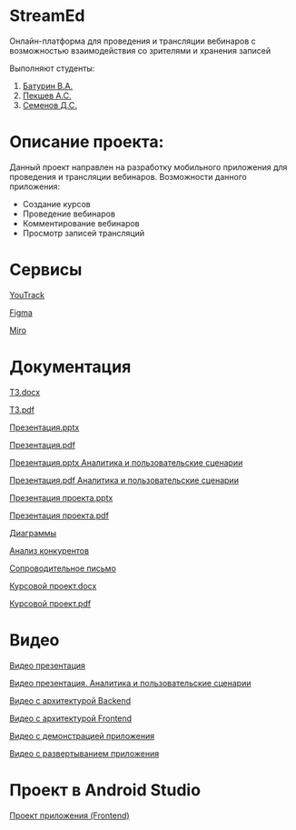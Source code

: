 # StreamEd
Онлайн-платформа для проведения и трансляции вебинаров с возможностью взаимодействия со зрителями и хранения записей

Выполняют студенты:
1. [Батурин В.А.](https://github.com/CooIDragon)
2. [Пекшев А.С.](https://github.com/M00NFACED)
3. [Семенов Д.С.](https://github.com/Meetin82)

# Описание проекта:
Данный проект направлен на разработку мобильного приложения для проведения и трансляции вебинаров. 
Возможности данного приложения:
- Создание курсов
- Проведение вебинаров
- Комментирование вебинаров
- Просмотр записей трансляций

# Сервисы
[YouTrack](https://cooldragon.youtrack.cloud/agiles/159-2/current)

[Figma](https://www.figma.com/file/c5gCpr9cIJ7hNg8xs7qN2J/StreamEd?type=design&node-id=0%3A1&mode=design&t=nolXe1b3I4I015qY-1)

[Miro](https://miro.com/app/board/uXjVNoCPtqw=/#tpicker-content)

# Документация 
[ТЗ.docx](https://github.com/CooIDragon/StreamEd/blob/main/Документация/ТЗ.docx)

[ТЗ.pdf](https://github.com/CooIDragon/StreamEd/blob/main/Документация/ТЗ.pdf)

[Презентация.pptx](https://github.com/CooIDragon/StreamEd/blob/main/Документация/Prezentatsia.pptx)

[Презентация.pdf](https://github.com/CooIDragon/StreamEd/blob/main/Документация/Prezentatsia.pdf)

[Презентация.pptx Аналитика и пользовательские сценарии](https://github.com/CooIDragon/StreamEd/blob/main/Документация/Prezentatsia2.pptx)

[Презентация.pdf Аналитика и пользовательские сценарии](https://github.com/CooIDragon/StreamEd/blob/main/Документация/Prezentatsia2.pdf)

[Презентация проекта.pptx](https://github.com/CooIDragon/StreamEd/blob/main/Документация/Prezentatsia3.pptx)

[Презентация проекта.pdf](https://github.com/CooIDragon/StreamEd/blob/main/Документация/Prezentatsia3.pdf)

[Диаграммы](https://github.com/CooIDragon/StreamEd/tree/main/Диаграммы)

[Анализ конкурентов](https://docs.google.com/spreadsheets/d/1383riqp5vGjvexs3P_38_LCcceV0jARoglfEVnOfb98/edit?usp=sharing)

[Сопроводительное письмо](https://github.com/CooIDragon/StreamEd/blob/main/Документация/Сопроводительное%20письмо.pdf)

[Курсовой проект.docx](https://github.com/CooIDragon/StreamEd/blob/main/Документация/Курсовой%20проект2.docx)

[Курсовой проект.pdf](https://github.com/CooIDragon/StreamEd/blob/main/Документация/Курсовой%20проект2.pdf)

# Видео
[Видео презентация](https://youtu.be/ubB8EnaBo1k)

[Видео презентация. Аналитика и пользовательские сценарии](https://youtu.be/v420tu2jW1Y)

[Видео с архитектурой Backend](https://youtu.be/5Zm7F_ZudNc)

[Видео с архитектурой Frontend](https://www.youtube.com/watch?v=B0YsO3g9BoY)

[Видео с демонстрацией приложения](https://www.youtube.com/watch?v=HbYFRXA59Js)

[Видео с развертыванием приложения](https://youtu.be/35N55K0CKJY)

# Проект в Android Studio
[Проект приложения (Frontend)](https://drive.google.com/drive/folders/1sD1HyQQ2TAwfHGBYzKXovDKh4NAfY0_S?usp=sharing)




